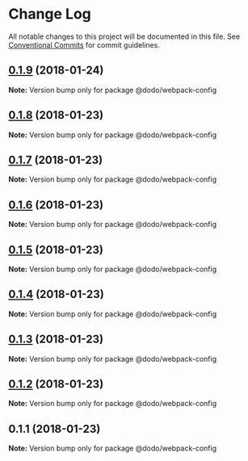 # Change Log

All notable changes to this project will be documented in this file.
See [Conventional Commits](https://conventionalcommits.org) for commit guidelines.

<a name="0.1.9"></a>
## [0.1.9](/compare/@dodo/webpack-config@0.1.8...@dodo/webpack-config@0.1.9) (2018-01-24)




**Note:** Version bump only for package @dodo/webpack-config

<a name="0.1.8"></a>
## [0.1.8](/compare/@dodo/webpack-config@0.1.7...@dodo/webpack-config@0.1.8) (2018-01-23)




**Note:** Version bump only for package @dodo/webpack-config

<a name="0.1.7"></a>
## [0.1.7](/compare/@dodo/webpack-config@0.1.6...@dodo/webpack-config@0.1.7) (2018-01-23)




**Note:** Version bump only for package @dodo/webpack-config

<a name="0.1.6"></a>
## [0.1.6](/compare/@dodo/webpack-config@0.1.5...@dodo/webpack-config@0.1.6) (2018-01-23)




**Note:** Version bump only for package @dodo/webpack-config

<a name="0.1.5"></a>
## [0.1.5](/compare/@dodo/webpack-config@0.1.4...@dodo/webpack-config@0.1.5) (2018-01-23)




**Note:** Version bump only for package @dodo/webpack-config

<a name="0.1.4"></a>
## [0.1.4](/compare/@dodo/webpack-config@0.1.3...@dodo/webpack-config@0.1.4) (2018-01-23)




**Note:** Version bump only for package @dodo/webpack-config

<a name="0.1.3"></a>
## [0.1.3](/compare/@dodo/webpack-config@0.1.2...@dodo/webpack-config@0.1.3) (2018-01-23)




**Note:** Version bump only for package @dodo/webpack-config

<a name="0.1.2"></a>
## [0.1.2](/compare/@dodo/webpack-config@0.1.1...@dodo/webpack-config@0.1.2) (2018-01-23)




**Note:** Version bump only for package @dodo/webpack-config

<a name="0.1.1"></a>
## 0.1.1 (2018-01-23)




**Note:** Version bump only for package @dodo/webpack-config
